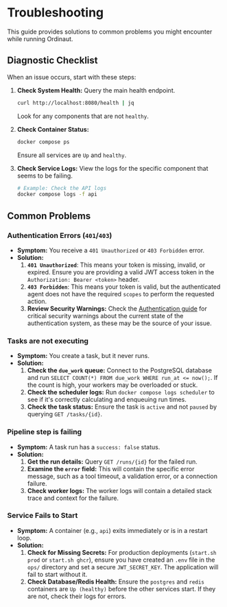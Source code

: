 # Troubleshooting

This guide provides solutions to common problems you might encounter while running Ordinaut.

## Diagnostic Checklist

When an issue occurs, start with these steps:

1.  **Check System Health:** Query the main health endpoint.
    ```bash
    curl http://localhost:8080/health | jq
    ```
    Look for any components that are not `healthy`.

2.  **Check Container Status:**
    ```bash
    docker compose ps
    ```
    Ensure all services are `Up` and `healthy`.

3.  **Check Service Logs:** View the logs for the specific component that seems to be failing.
    ```bash
    # Example: Check the API logs
    docker compose logs -f api
    ```

## Common Problems

### Authentication Errors (`401`/`403`)

- **Symptom:** You receive a `401 Unauthorized` or `403 Forbidden` error.
- **Solution:**
    1.  **`401 Unauthorized`**: This means your token is missing, invalid, or expired. Ensure you are providing a valid JWT access token in the `Authorization: Bearer <token>` header.
    2.  **`403 Forbidden`**: This means your token is valid, but the authenticated agent does not have the required `scopes` to perform the requested action.
    3.  **Review Security Warnings:** Check the [Authentication guide](../api/authentication.md) for critical security warnings about the current state of the authentication system, as these may be the source of your issue.

### Tasks are not executing

- **Symptom:** You create a task, but it never runs.
- **Solution:**
    1.  **Check the `due_work` queue:** Connect to the PostgreSQL database and run `SELECT COUNT(*) FROM due_work WHERE run_at <= now();`. If the count is high, your workers may be overloaded or stuck.
    2.  **Check the scheduler logs:** Run `docker compose logs scheduler` to see if it's correctly calculating and enqueuing run times.
    3.  **Check the task status:** Ensure the task is `active` and not `paused` by querying `GET /tasks/{id}`.

### Pipeline step is failing

- **Symptom:** A task run has a `success: false` status.
- **Solution:**
    1.  **Get the run details:** Query `GET /runs/{id}` for the failed run.
    2.  **Examine the `error` field:** This will contain the specific error message, such as a tool timeout, a validation error, or a connection failure.
    3.  **Check worker logs:** The worker logs will contain a detailed stack trace and context for the failure.

### Service Fails to Start

- **Symptom:** A container (e.g., `api`) exits immediately or is in a restart loop.
- **Solution:**
    1.  **Check for Missing Secrets:** For production deployments (`start.sh prod` or `start.sh ghcr`), ensure you have created an `.env` file in the `ops/` directory and set a secure `JWT_SECRET_KEY`. The application will fail to start without it.
    2.  **Check Database/Redis Health:** Ensure the `postgres` and `redis` containers are `Up (healthy)` before the other services start. If they are not, check their logs for errors.